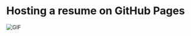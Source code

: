 # Hosting a resume on GitHub Pages
![GIF](https://github.com/sanksarraval/sanksarraval.github.io/blob/main/Assignment_2_Gif.gif)